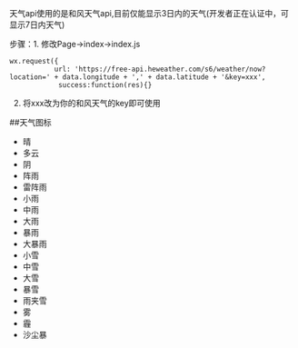 天气api使用的是和风天气api,目前仅能显示3日内的天气(开发者正在认证中，可显示7日内天气)

步骤：1. 修改Page->index->index.js
```
wx.request({
           url: 'https://free-api.heweather.com/s6/weather/now?location=' + data.longitude + ',' + data.latitude + '&key=xxx',
            success:function(res){}
```
2. 将xxx改为你的和风天气的key即可使用

##天气图标

   - 晴
   - 多云
   - 阴
   - 阵雨
   - 雷阵雨	
   - 小雨
   - 中雨	
   - 大雨	
   - 暴雨
   - 大暴雨	
   - 小雪	
   - 中雪	
   - 大雪
   - 暴雪
   - 雨夹雪	
   - 雾
   - 霾
   - 沙尘暴	
